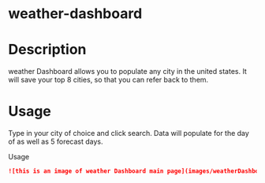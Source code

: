 # weather-dashboard

# Description 
weather Dashboard allows you to populate any city in the united states. It will save your top 8 cities, so that you can refer back to them. 

# Usage 
Type in your city of choice and click search. Data will populate for the day of as well as 5 forecast days. 


Usage
```md
![this is an image of weather Dashboard main page](images/weatherDashboard.png)
```
